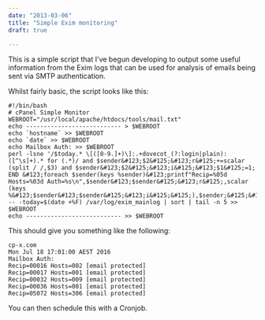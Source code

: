 ```yaml
---
date: "2013-03-06"
title: "Simple Exim monitoring"
draft: true

---
```


This is a simple script that I've begun developing to output some useful information from the Exim logs that can be used for analysis of emails being sent via SMTP authentication.

Whilst fairly basic, the script looks like this:

```
#!/bin/bash
# cPanel Simple Monitor
WEBROOT="/usr/local/apache/htdocs/tools/mail.txt"
echo --------------------------- > $WEBROOT
echo `hostname` >> $WEBROOT
echo `date` >> $WEBROOT
echo Mailbox Auth: >> $WEBROOT
perl -lsne '/$today.* \[([0-9.]+)\]:.+dovecot_(?:login|plain):([^\s]+).* for (.*)/ and $sender&#123;$2&#125;&#123;r&#125;+=scalar (split / /,$3) and $sender&#123;$2&#125;&#123;i&#125;&#123;$1&#125;=1; END &#123;foreach $sender(keys %sender)&#123;printf"Recip=%05d Hosts=%03d Auth=%s\n",$sender&#123;$sender&#125;&#123;r&#125;,scalar (keys %&#123;$sender&#123;$sender&#125;&#123;i&#125;&#125;),$sender;&#125;&#125;' -- -today=$(date +%F) /var/log/exim_mainlog | sort | tail -n 5 >> $WEBROOT
echo --------------------------- >> $WEBROOT
  ```

This should give you something like the following:

```
cp-x.com
Mon Jul 18 17:01:00 AEST 2016
Mailbox Auth:
Recip=00016 Hosts=002 [email protected]
Recip=00017 Hosts=001 [email protected]
Recip=00032 Hosts=009 [email protected]
Recip=00036 Hosts=001 [email protected]
Recip=05072 Hosts=306 [email protected]
```

You can then schedule this with a Cronjob.
